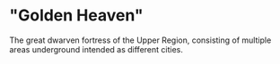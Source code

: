 # "Golden Heaven"

The great dwarven fortress of the Upper Region, consisting of multiple areas underground intended as different cities.
